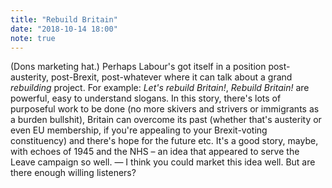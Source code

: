 ```yaml
---
title: "Rebuild Britain"
date: "2018-10-14 18:00"
note: true
---
```



(Dons marketing hat.) Perhaps Labour's got itself in a position post-austerity, post-Brexit, post-whatever where it can talk about a grand <i>rebuilding</i> project. For example: <i>Let&apos;s rebuild Britain!</i>, <i>Rebuild Britain!</i> are powerful, easy to understand slogans. In this story, there's lots of purposeful work to be done (no more skivers and strivers or immigrants as a burden bullshit), Britain can overcome its past (whether that's austerity or even EU membership, if you're appealing to your Brexit-voting constituency) and there's hope for the future etc. It's a good story, maybe, with echoes of 1945 and the NHS – an idea that appeared to serve the Leave campaign so well. — I think you could market this idea well. But are there enough willing listeners?
